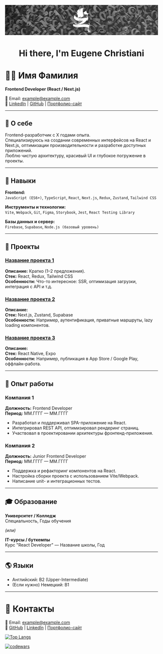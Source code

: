 
<center><img src="https://github.com/cra3e/cra3e/blob/main/assets/header.jpg"/></center>

<h1 align="center">Hi there, I'm Eugene Christiani</h1>

# 🧑‍💻 Имя Фамилия
**Frontend Developer (React / Next.js)**  

📧 Email: example@example.com  
🔗 [LinkedIn](#) | [GitHub](#) | [Портфолио-сайт](#)

---

## 📝 О себе
Frontend-разработчик с X годами опыта.  
Специализируюсь на создании современных интерфейсов на React и Next.js, оптимизации производительности и разработке доступных приложений.  
Люблю чистую архитектуру, красивый UI и глубокое погружение в проекты.

---

## 🚀 Навыки

**Frontend:**  
`JavaScript (ES6+)`, `TypeScript`, `React`, `Next.js`, `Redux`, `Zustand`, `Tailwind CSS`

**Инструменты и технологии:**  
`Vite`, `Webpack`, `Git`, `Figma`, `Storybook`, `Jest`, `React Testing Library`

**Базы данных и сервер:**  
`Firebase`, `Supabase`, `Node.js (базовый уровень)`

---

## 🧩 Проекты

### [Название проекта 1](#)
**Описание:** Кратко (1–2 предложения).  
**Стек:** React, Redux, Tailwind CSS  
**Особенности:** Что-то интересное: SSR, оптимизация загрузки, интеграция с API и т.д.

### [Название проекта 2](#)
**Описание:**  
**Стек:** Next.js, Zustand, Supabase  
**Особенности:** Например, аутентификация, приватные маршруты, lazy loading компонентов.

### [Название проекта 3](#)
**Описание:**  
**Стек:** React Native, Expo  
**Особенности:** Например, публикация в App Store / Google Play, оффлайн-работа.

---

## 🧰 Опыт работы

### Компания 1  
**Должность:** Frontend Developer  
**Период:** ММ.ГГГГ — ММ.ГГГГ  
- Разработал и поддерживал SPA-приложение на React.
- Интегрировал REST API, оптимизировал рендеринг страниц.
- Участвовал в проектировании архитектуры фронтенд-приложения.

### Компания 2  
**Должность:** Junior Frontend Developer  
**Период:** ММ.ГГГГ — ММ.ГГГГ  
- Поддержка и рефакторинг компонентов на React.
- Настройка сборки проекта с использованием Vite/Webpack.
- Написание unit- и интеграционных тестов.

---

## 🎓 Образование

**Университет / Колледж**  
Специальность, Годы обучения

_(или)_  

**IT-курсы / буткемпы**  
Курс "React Developer" — Название школы, Год

---

## 🌎 Языки
- Английский: B2 (Upper-Intermediate)
- (Если нужно) Немецкий: B1

---

# 📢 Контакты
📧 Email: example@example.com  
🔗 [GitHub](#) | [LinkedIn](#) | [Портфолио-сайт](#)


[![Top Langs](https://github-readme-stats.vercel.app/api/top-langs/?username=anuraghazra&layout=compact&theme=dark)](https://github.com/anuraghazra/github-readme-stats)

[![codewars](https://www.codewars.com/users/cra3e/badges/large)](https://www.codewars.com/users/cra3e)   


